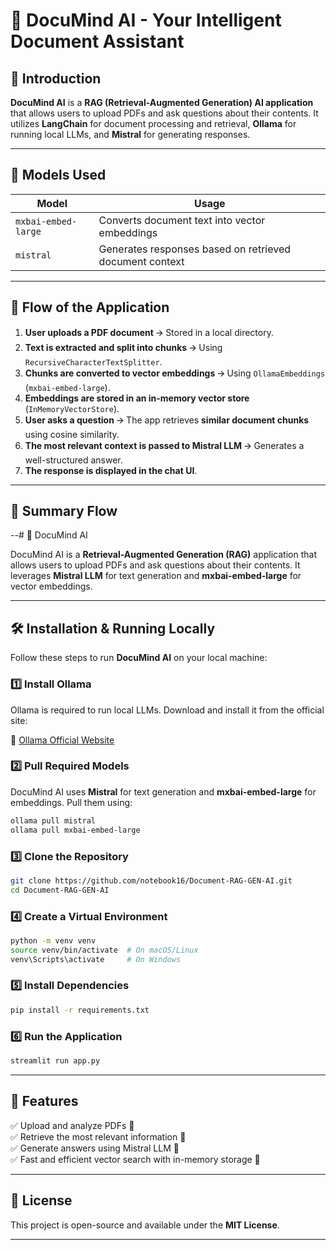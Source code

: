 # 📄 DocuMind AI - Your Intelligent Document Assistant  

## 📝 Introduction  
**DocuMind AI** is a **RAG (Retrieval-Augmented Generation) AI application** that allows users to upload PDFs and ask questions about their contents. It utilizes **LangChain** for document processing and retrieval, **Ollama** for running local LLMs, and **Mistral** for generating responses.  

---

## 🚀 Models Used  

| **Model** | **Usage** |
|-----------|----------|
| `mxbai-embed-large` | Converts document text into vector embeddings |
| `mistral` | Generates responses based on retrieved document context |

---

## 🔄 Flow of the Application  

1. **User uploads a PDF document** 🡪 Stored in a local directory.  
2. **Text is extracted and split into chunks** 🡪 Using `RecursiveCharacterTextSplitter`.  
3. **Chunks are converted to vector embeddings** 🡪 Using `OllamaEmbeddings` (`mxbai-embed-large`).  
4. **Embeddings are stored in an in-memory vector store** (`InMemoryVectorStore`).  
5. **User asks a question** 🡪 The app retrieves **similar document chunks** using cosine similarity.  
6. **The most relevant context is passed to Mistral LLM** 🡪 Generates a well-structured answer.  
7. **The response is displayed in the chat UI**.  

---

## 📜 Summary Flow  

--# 📄 DocuMind AI  

DocuMind AI is a **Retrieval-Augmented Generation (RAG)** application that allows users to upload PDFs and ask questions about their contents. It leverages **Mistral LLM** for text generation and **mxbai-embed-large** for vector embeddings.  







---


## 🛠️ Installation & Running Locally  

Follow these steps to run **DocuMind AI** on your local machine:  

### **1️⃣ Install Ollama**  
Ollama is required to run local LLMs. Download and install it from the official site:  

🔗 [Ollama Official Website](https://ollama.com)  

### **2️⃣ Pull Required Models**  
DocuMind AI uses **Mistral** for text generation and **mxbai-embed-large** for embeddings. Pull them using:  

```sh
ollama pull mistral
ollama pull mxbai-embed-large
```

### **3️⃣ Clone the Repository**

```sh
git clone https://github.com/notebook16/Document-RAG-GEN-AI.git
cd Document-RAG-GEN-AI
```

### **4️⃣ Create a Virtual Environment**

```sh
python -m venv venv
source venv/bin/activate  # On macOS/Linux
venv\Scripts\activate     # On Windows
```

### **5️⃣ Install Dependencies**

```sh
pip install -r requirements.txt
```

### **6️⃣ Run the Application**

```sh
streamlit run app.py
```

---

## 🎯 Features  

✅ Upload and analyze PDFs 📄  
✅ Retrieve the most relevant information 🔎  
✅ Generate answers using Mistral LLM 🤖  
✅ Fast and efficient vector search with in-memory storage 🚀  

---

## 📜 License  

This project is open-source and available under the **MIT License**.  

---


